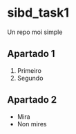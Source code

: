 # sibd_task1
Un repo moi simple

## Apartado 1

 1. Primeiro
 2. Segundo

## Apartado 2

* Mira
* Non mires